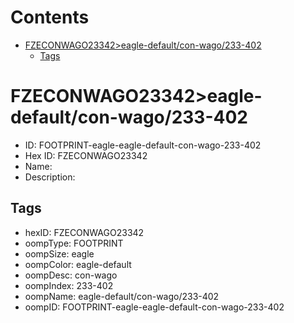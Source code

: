 



Contents
========

* [FZECONWAGO23342>eagle-default/con-wago/233-402](#fzeconwago23342eagle-defaultcon-wago233-402)
	* [Tags](#tags)

# FZECONWAGO23342>eagle-default/con-wago/233-402

- ID: FOOTPRINT-eagle-eagle-default-con-wago-233-402
- Hex ID: FZECONWAGO23342
- Name: 
- Description: 

## Tags

- hexID: FZECONWAGO23342
- oompType: FOOTPRINT
- oompSize: eagle
- oompColor: eagle-default
- oompDesc: con-wago
- oompIndex: 233-402
- oompName: eagle-default/con-wago/233-402
- oompID: FOOTPRINT-eagle-eagle-default-con-wago-233-402
